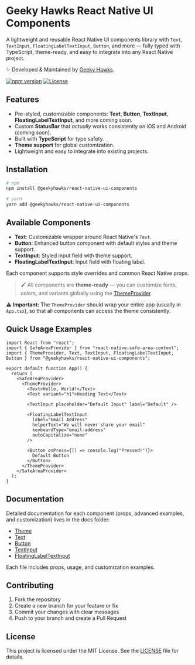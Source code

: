 # Geeky Hawks React Native UI Components

A lightweight and reusable React Native UI components library with `Text`, `TextInput`, `FloatingLabelTextInput`, `Button`, and more — fully typed with TypeScript, theme-ready, and easy to integrate into any React Native project.

✨ Developed & Maintained by [Geeky Hawks](https://www.geekyhawks.com).

[![npm version](https://img.shields.io/npm/v/@geekyhawks/react-native-ui-components.svg)](https://www.npmjs.com/package/@geekyhawks/react-native-ui-components)
[![License](https://img.shields.io/npm/l/@geekyhawks/react-native-ui-components.svg)](LICENSE)


## Features

- Pre-styled, customizable components: **Text**, **Button**, **TextInput**, **FloatingLabelTextInput**, and more coming soon.
- Custom **StatusBar** that *actually* works consistently on iOS and Android (coming soon).
- Built with **TypeScript** for type safety.
- **Theme support** for global customization.
- Lightweight and easy to integrate into existing projects.


## Installation

```bash
# npm
npm install @geekyhawks/react-native-ui-components

# yarn
yarn add @geekyhawks/react-native-ui-components
```

## Available Components

- **Text**: Customizable wrapper around React Native's `Text`.  
- **Button**: Enhanced button component with default styles and theme support.  
- **TextInput**: Styled input field with theme support.  
- **FloatingLabelTextInput**: Input field with floating label.  

Each component supports style overrides and common React Native props.

> 🖌️ All components are **theme-ready** — you can customize fonts, colors, and variants globally using the [ThemeProvider](https://github.com/GeekyHawks/react-native-ui-components/blob/main/docs/Theme.md).

⚠️ **Important:** The `ThemeProvider` should wrap your entire app (usually in `App.tsx`), so that all components can access the theme consistently.

## Quick Usage Examples

```tsx
import React from "react";
import { SafeAreaProvider } from "react-native-safe-area-context";
import { ThemeProvider, Text, TextInput, FloatingLabelTextInput, Button } from "@geekyhawks/react-native-ui-components";

export default function App() {
  return (
    <SafeAreaProvider>
      <ThemeProvider>
        <Text>Hello, World!</Text>
        <Text variant="h1">Heading Text</Text>

        <TextInput placeholder="Default Input" label="Default" />

        <FloatingLabelTextInput
          label="Email Address"
          helperText="We will never share your email"
          keyboardType="email-address"
          autoCapitalize="none"
        />

        <Button onPress={() => console.log("Pressed!")}>
          Default Button
        </Button>
      </ThemeProvider>
    </SafeAreaProvider>
  );
}
```


## Documentation

Detailed documentation for each component (props, advanced examples, and customization) lives in the docs
 folder:

- [Theme](https://github.com/GeekyHawks/react-native-ui-components/blob/main/docs/Theme.md)
- [Text](https://github.com/GeekyHawks/react-native-ui-components/blob/main/docs/Text.md)
- [Button](https://github.com/GeekyHawks/react-native-ui-components/blob/main/docs/Button.md)
- [TextInput](https://github.com/GeekyHawks/react-native-ui-components/blob/main/docs/TextInput.md)
- [FloatingLabelTextInput](https://github.com/GeekyHawks/react-native-ui-components/blob/main/docs/FloatingLabelTextInput.md)

Each file includes props, usage, and customization examples.


## Contributing

1. Fork the repository  
2. Create a new branch for your feature or fix  
3. Commit your changes with clear messages  
4. Push to your branch and create a Pull Request  


## License

This project is licensed under the MIT License. See the [LICENSE](./LICENSE) file for details.
